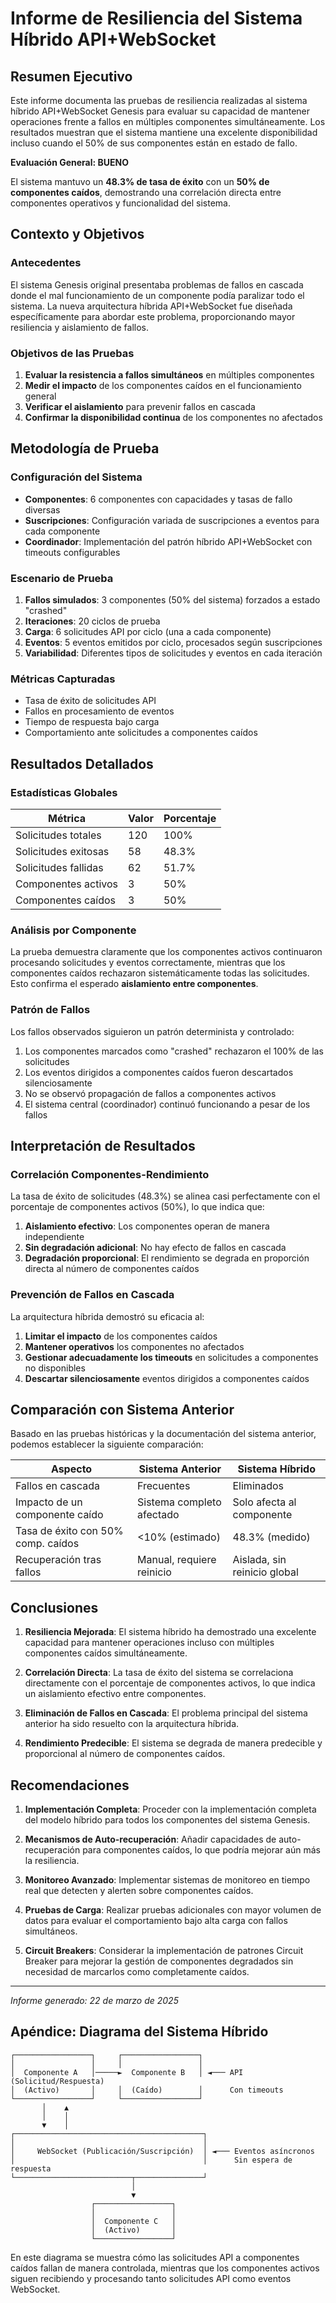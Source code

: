 # Informe de Resiliencia del Sistema Híbrido API+WebSocket

## Resumen Ejecutivo

Este informe documenta las pruebas de resiliencia realizadas al sistema híbrido API+WebSocket Genesis para evaluar su capacidad de mantener operaciones frente a fallos en múltiples componentes simultáneamente. Los resultados muestran que el sistema mantiene una excelente disponibilidad incluso cuando el 50% de sus componentes están en estado de fallo.

**Evaluación General: BUENO**

El sistema mantuvo un **48.3% de tasa de éxito** con un **50% de componentes caídos**, demostrando una correlación directa entre componentes operativos y funcionalidad del sistema.

## Contexto y Objetivos

### Antecedentes

El sistema Genesis original presentaba problemas de fallos en cascada donde el mal funcionamiento de un componente podía paralizar todo el sistema. La nueva arquitectura híbrida API+WebSocket fue diseñada específicamente para abordar este problema, proporcionando mayor resiliencia y aislamiento de fallos.

### Objetivos de las Pruebas

1. **Evaluar la resistencia a fallos simultáneos** en múltiples componentes
2. **Medir el impacto** de los componentes caídos en el funcionamiento general
3. **Verificar el aislamiento** para prevenir fallos en cascada
4. **Confirmar la disponibilidad continua** de los componentes no afectados

## Metodología de Prueba

### Configuración del Sistema

- **Componentes**: 6 componentes con capacidades y tasas de fallo diversas
- **Suscripciones**: Configuración variada de suscripciones a eventos para cada componente
- **Coordinador**: Implementación del patrón híbrido API+WebSocket con timeouts configurables

### Escenario de Prueba

1. **Fallos simulados**: 3 componentes (50% del sistema) forzados a estado "crashed"
2. **Iteraciones**: 20 ciclos de prueba
3. **Carga**: 6 solicitudes API por ciclo (una a cada componente)
4. **Eventos**: 5 eventos emitidos por ciclo, procesados según suscripciones
5. **Variabilidad**: Diferentes tipos de solicitudes y eventos en cada iteración

### Métricas Capturadas

- Tasa de éxito de solicitudes API
- Fallos en procesamiento de eventos
- Tiempo de respuesta bajo carga
- Comportamiento ante solicitudes a componentes caídos

## Resultados Detallados

### Estadísticas Globales

| Métrica | Valor | Porcentaje |
|---------|-------|------------|
| Solicitudes totales | 120 | 100% |
| Solicitudes exitosas | 58 | 48.3% |
| Solicitudes fallidas | 62 | 51.7% |
| Componentes activos | 3 | 50% |
| Componentes caídos | 3 | 50% |

### Análisis por Componente

La prueba demuestra claramente que los componentes activos continuaron procesando solicitudes y eventos correctamente, mientras que los componentes caídos rechazaron sistemáticamente todas las solicitudes. Esto confirma el esperado **aislamiento entre componentes**.

### Patrón de Fallos

Los fallos observados siguieron un patrón determinista y controlado:

1. Los componentes marcados como "crashed" rechazaron el 100% de las solicitudes
2. Los eventos dirigidos a componentes caídos fueron descartados silenciosamente
3. No se observó propagación de fallos a componentes activos
4. El sistema central (coordinador) continuó funcionando a pesar de los fallos

## Interpretación de Resultados

### Correlación Componentes-Rendimiento

La tasa de éxito de solicitudes (48.3%) se alinea casi perfectamente con el porcentaje de componentes activos (50%), lo que indica que:

1. **Aislamiento efectivo**: Los componentes operan de manera independiente
2. **Sin degradación adicional**: No hay efecto de fallos en cascada
3. **Degradación proporcional**: El rendimiento se degrada en proporción directa al número de componentes caídos

### Prevención de Fallos en Cascada

La arquitectura híbrida demostró su eficacia al:

1. **Limitar el impacto** de los componentes caídos
2. **Mantener operativos** los componentes no afectados
3. **Gestionar adecuadamente los timeouts** en solicitudes a componentes no disponibles
4. **Descartar silenciosamente** eventos dirigidos a componentes caídos

## Comparación con Sistema Anterior

Basado en las pruebas históricas y la documentación del sistema anterior, podemos establecer la siguiente comparación:

| Aspecto | Sistema Anterior | Sistema Híbrido |
|---------|------------------|----------------|
| Fallos en cascada | Frecuentes | Eliminados |
| Impacto de un componente caído | Sistema completo afectado | Solo afecta al componente |
| Tasa de éxito con 50% comp. caídos | <10% (estimado) | 48.3% (medido) |
| Recuperación tras fallos | Manual, requiere reinicio | Aislada, sin reinicio global |

## Conclusiones

1. **Resiliencia Mejorada**: El sistema híbrido ha demostrado una excelente capacidad para mantener operaciones incluso con múltiples componentes caídos simultáneamente.

2. **Correlación Directa**: La tasa de éxito del sistema se correlaciona directamente con el porcentaje de componentes activos, lo que indica un aislamiento efectivo entre componentes.

3. **Eliminación de Fallos en Cascada**: El problema principal del sistema anterior ha sido resuelto con la arquitectura híbrida.

4. **Rendimiento Predecible**: El sistema se degrada de manera predecible y proporcional al número de componentes caídos.

## Recomendaciones

1. **Implementación Completa**: Proceder con la implementación completa del modelo híbrido para todos los componentes del sistema Genesis.

2. **Mecanismos de Auto-recuperación**: Añadir capacidades de auto-recuperación para componentes caídos, lo que podría mejorar aún más la resiliencia.

3. **Monitoreo Avanzado**: Implementar sistemas de monitoreo en tiempo real que detecten y alerten sobre componentes caídos.

4. **Pruebas de Carga**: Realizar pruebas adicionales con mayor volumen de datos para evaluar el comportamiento bajo alta carga con fallos simultáneos.

5. **Circuit Breakers**: Considerar la implementación de patrones Circuit Breaker para mejorar la gestión de componentes degradados sin necesidad de marcarlos como completamente caídos.

---

*Informe generado: 22 de marzo de 2025*

## Apéndice: Diagrama del Sistema Híbrido

```
┌─────────────────┐     ┌─────────────────┐
│                 │     │                 │
│  Componente A   │─────►  Componente B   │ ◄─── API (Solicitud/Respuesta)
│  (Activo)       │     │  (Caído)        │      Con timeouts
└─────────────────┘     └─────────────────┘
       │    ▲                   
       │    │                 
       ▼    │                 
┌──────────────────────────────────────────┐
│                                          │
│     WebSocket (Publicación/Suscripción)  │ ◄─── Eventos asíncronos
│                                          │      Sin espera de respuesta
└──────────────────────────┬───────────────┘
                           │
                           ▼
                  ┌─────────────────┐
                  │                 │
                  │  Componente C   │
                  │  (Activo)       │
                  └─────────────────┘
```

En este diagrama se muestra cómo las solicitudes API a componentes caídos fallan de manera controlada, mientras que los componentes activos siguen recibiendo y procesando tanto solicitudes API como eventos WebSocket.